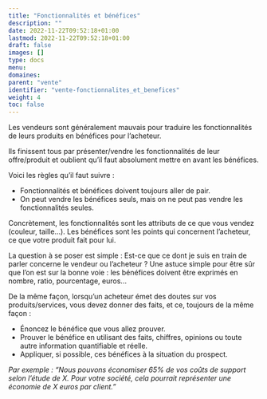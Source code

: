 ```yaml
---
title: "Fonctionnalités et bénéfices"
description: ""
date: 2022-11-22T09:52:18+01:00
lastmod: 2022-11-22T09:52:18+01:00
draft: false
images: []
type: docs
menu:
domaines:
parent: "vente"
identifier: "vente-fonctionnalites_et_benefices"
weight: 4
toc: false
---
```


Les vendeurs sont généralement mauvais pour traduire les fonctionnalités de leurs produits en bénéfices pour l’acheteur.

Ils finissent tous par présenter/vendre les fonctionnalités de leur offre/produit et oublient qu’il faut absolument
mettre en avant les bénéfices.

Voici les règles qu’il faut suivre :

- Fonctionnalités et bénéfices doivent toujours aller de pair.
- On peut vendre les bénéfices seuls, mais on ne peut pas vendre les fonctionnalités seules.

Concrètement, les fonctionnalités sont les attributs de ce que vous vendez (couleur, taille…). Les bénéfices sont les
points qui concernent l’acheteur, ce que votre produit fait pour lui.

La question à se poser est simple : Est-ce que ce dont je suis en train de parler concerne le vendeur ou l’acheteur ?
Une astuce simple pour être sûr que l’on est sur la bonne voie : les bénéfices doivent être exprimés en nombre, ratio,
pourcentage, euros...

De la même façon, lorsqu’un acheteur émet des doutes sur vos produits/services, vous devez donner des faits, et ce,
toujours de la même façon :

- Énoncez le bénéfice que vous allez prouver.
- Prouver le bénéfice en utilisant des faits, chiffres, opinions ou toute autre information quantifiable et réelle.
- Appliquer, si possible, ces bénéfices à la situation du prospect.

_Par exemple : “Nous pouvons économiser 65% de vos coûts de support selon l’étude de X. Pour votre société, cela
pourrait représenter une économie de X euros par client.”_
